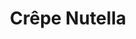 ---
title: "Crêpe Nutella"
price: "7€"
description: "Délicieuse crêpe avec Nutella."
image: "/uploads/crepe-nutella.jpg"
image_alt: "Crêpe Nutella"
---